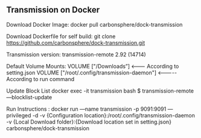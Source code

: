 Transmission on Docker
----------------------

Download Docker Image:
docker pull carbonsphere/dock-transmission

Download Dockerfile for self build:
git clone https://github.com/carbonsphere/dock-transmission.git

Transmission version:
transmission-remote 2.92 (14714)

Default Volume Mounts:
VOLUME ["/Downloads”]   <——— According to setting.json
VOLUME ["/root/.config/transmission-daemon"] <----- According to run command

Update Block List
docker exec -it transmission bash
$ transmission-remote —blocklist-update

Run Instructions :
docker run —name transmission -p 9091:9091 —privileged -d -v {Configuration location}:/root/.config/transmission-daemon -v {Local Download folder}:{Download location set in setting.json} carbonsphere/dock-transmission
